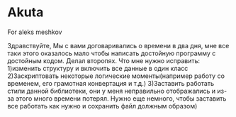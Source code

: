 # Akuta
For aleks meshkov

Здравствуйте,
Мы с вами договаривались о времени в два дня, мне все таки этого оказалось мало чтобы написать достойную программу с достойным кодом. Делал второпях.
Что мне нужно исправить: 
1)изменить структуру и включить все данные в один класс
2)Заскриптовать некоторые логические моменты(например работу со временем, его грамотная конвертация и т.д.)
3)Заставить работать стили данной библиотеки, они у меня неправильно отображались и из-за этого много времени потерял. Нужно еще немного, чтобы заставить все работать как нужно
и сохранить файл должным образом)
